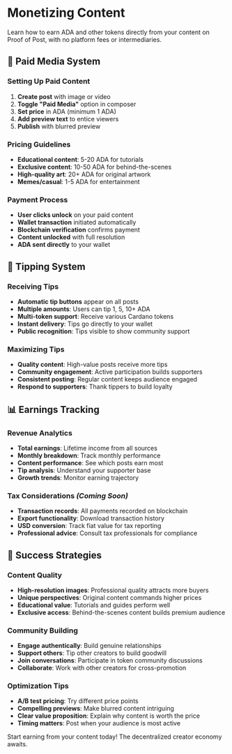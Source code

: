 # Monetizing Content

Learn how to earn ADA and other tokens directly from your content on Proof of Post, with no platform fees or intermediaries.

## 💎 Paid Media System

### Setting Up Paid Content
1. **Create post** with image or video
2. **Toggle "Paid Media"** option in composer
3. **Set price** in ADA (minimum 1 ADA)
4. **Add preview text** to entice viewers
5. **Publish** with blurred preview

### Pricing Guidelines
- **Educational content**: 5-20 ADA for tutorials
- **Exclusive content**: 10-50 ADA for behind-the-scenes
- **High-quality art**: 20+ ADA for original artwork
- **Memes/casual**: 1-5 ADA for entertainment

### Payment Process
- **User clicks unlock** on your paid content
- **Wallet transaction** initiated automatically
- **Blockchain verification** confirms payment
- **Content unlocked** with full resolution
- **ADA sent directly** to your wallet

## 🎯 Tipping System

### Receiving Tips
- **Automatic tip buttons** appear on all posts
- **Multiple amounts**: Users can tip 1, 5, 10+ ADA
- **Multi-token support**: Receive various Cardano tokens
- **Instant delivery**: Tips go directly to your wallet
- **Public recognition**: Tips visible to show community support

### Maximizing Tips
- **Quality content**: High-value posts receive more tips
- **Community engagement**: Active participation builds supporters
- **Consistent posting**: Regular content keeps audience engaged
- **Respond to supporters**: Thank tippers to build loyalty

## 📊 Earnings Tracking

### Revenue Analytics
- **Total earnings**: Lifetime income from all sources
- **Monthly breakdown**: Track monthly performance
- **Content performance**: See which posts earn most
- **Tip analysis**: Understand your supporter base
- **Growth trends**: Monitor earning trajectory

### Tax Considerations *(Coming Soon)*
- **Transaction records**: All payments recorded on blockchain
- **Export functionality**: Download transaction history
- **USD conversion**: Track fiat value for tax reporting
- **Professional advice**: Consult tax professionals for compliance

## 🚀 Success Strategies

### Content Quality
- **High-resolution images**: Professional quality attracts more buyers
- **Unique perspectives**: Original content commands higher prices
- **Educational value**: Tutorials and guides perform well
- **Exclusive access**: Behind-the-scenes content builds premium audience

### Community Building
- **Engage authentically**: Build genuine relationships
- **Support others**: Tip other creators to build goodwill
- **Join conversations**: Participate in token community discussions
- **Collaborate**: Work with other creators for cross-promotion

### Optimization Tips
- **A/B test pricing**: Try different price points
- **Compelling previews**: Make blurred content intriguing
- **Clear value proposition**: Explain why content is worth the price
- **Timing matters**: Post when your audience is most active

Start earning from your content today! The decentralized creator economy awaits.

